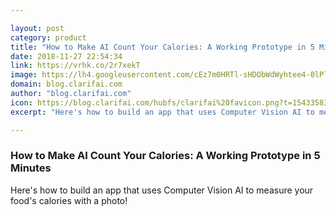 ```yaml
---

layout: post
category: product
title: "How to Make AI Count Your Calories: A Working Prototype in 5 Minutes"
date: 2018-11-27 22:54:34
link: https://vrhk.co/2r7xekT
image: https://lh4.googleusercontent.com/cEz7m0HRTl-sHDObWdWyhtee4-0lPlRhaz9L_8yZskBhS-fn8dczB9JecUjNYYyi99VcPMlusO66Kv6SZXnhVcFsZYWHPDRnFEBJckARkQUXRjOrMjJ6zhbUDLa-KOIIqPR1JohB#keepProtocol
domain: blog.clarifai.com
author: "blog.clarifai.com"
icon: https://blog.clarifai.com/hubfs/clarifai%20favicon.png?t=1543358319193
excerpt: "Here's how to build an app that uses Computer Vision AI to measure your food's calories with a photo!"

---
```


### How to Make AI Count Your Calories: A Working Prototype in 5 Minutes

Here's how to build an app that uses Computer Vision AI to measure your food's calories with a photo!